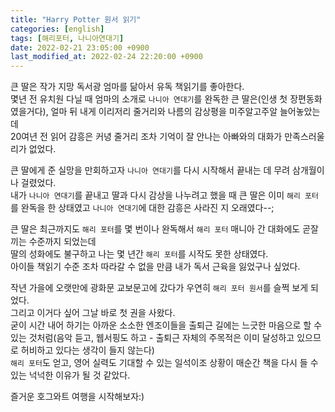 ```yaml
---
title: "Harry Potter 원서 읽기"
categories: [english]
tags: [해리포터, 나니아연대기]
date: 2022-02-21 23:05:00 +0900
last_modified_at: 2022-02-24 22:20:00 +0900
---
```

큰 딸은 작가 지망 독서광 엄마를 닮아서 유독 책읽기를 좋아한다.  
몇년 전 유치원 다닐 때 엄마의 소개로 `나니아 연대기`를 완독한 큰 딸은(인생 첫 장편동화 였을거다), 얼마 뒤 내게 이리저리 줄거리와 나름의 감상평을 미주알고주알 늘어놓았는데  
20여년 전 읽어 감흥은 커녕 줄거리 조차 기억이 잘 안나는 아빠와의 대화가 만족스러울 리가 없었다.  

큰 딸에게 준 실망을 만회하고자 `나니아 연대기`를 다시 시작해서 끝내는 데 무려 삼개월이나 걸렸었다.  
내가 `나니아 연대기`를 끝내고 딸과 다시 감상을 나누려고 했을 때 큰 딸은 이미 `해리 포터`를 완독을 한 상태였고 `나니아 연대기`에 대한 감흥은 사라진 지 오래였다--;  

큰 딸은 최근까지도 `해리 포터`를 몇 번이나 완독해서 `해리 포터` 매니아 간 대화에도 곧잘 끼는 수준까지 되었는데  
딸의 성화에도 불구하고 나는 몇 년간 `해리 포터`를 시작도 못한 상태였다.  
아이들 책읽기 수준 조차 따라갈 수 없을 만큼 내가 독서 근육을 잃었구나 싶었다.  

작년 가을에 오랫만에 광화문 교보문고에 갔다가 우연히 `해리 포터 원서`를 슬쩍 보게 되었다.  
그리고 이거다 싶어 그날 바로 첫 권을 사왔다.  
굳이 시간 내어 하기는 아까운 소소한 엔조이들을 출퇴근 길에는 느긋한 마음으로 할 수 있는 것처럼(음악 듣고, 웹서핑도 하고 - 출퇴근 자체의 주목적은 이미 달성하고 있으므로 허비하고 있다는 생각이 들지 않는다)  
`해리 포터`도 얻고, 영어 실력도 기대할 수 있는 일석이조 상황이 매순간 책을 다시 들 수 있는 넉넉한 이유가 될 것 같았다.  

즐거운 호그와트 여행을 시작해보자:)  
